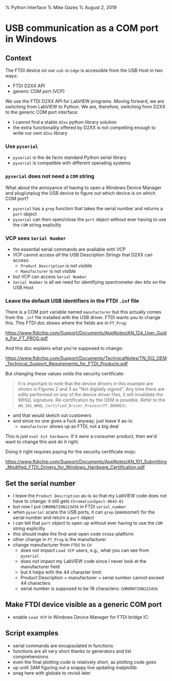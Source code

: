 % Python Interface
% Mike Gazes
% August 2, 2019

# USB communication as a COM port in Windows

## Context
The FTDI device on our `usb-bridge` is accessible from the USB Host in two ways:

- FTDI D2XX API
- generic COM port (VCP)

We use the FTDI D2XX API for LabVIEW programs. Moving forward, we are switching
from LabVIEW to Python. We are, therefore, switching from D2XX to the generic
COM port interface:

- I cannot find a stable `d2xx` python library solution
- the extra functionality offered by D2XX is not compelling enough to write our
  own `d2xx` library

### Use `pyserial`

- `pyserial` is the de facto standard Python serial library
- `pyserial` is compatible with different operating systems

### `pyserial` does not need a `COM` string
What about the annoyance of having to open a Windows Device Manager and
plug/unplug the USB device to figure out which device is on which COM port?

- `pyserial` has a `grep` function that takes the serial number and returns a
  `port` object
- `pyserial` can then open/close the `port` object without ever having to use
  the `COM` string explicitly

### VCP sees `Serial Number`
- the essential serial commands are available with VCP
- VCP cannot access *all* the USB Description Strings that D2XX can access:
    - `Product Description` is not visible
    - `Manufacturer` is not visible
- but VCP can access `Serial Number`
- `Serial Number` is all we need for identifying spectrometer dev kits on the
  USB Host

### Leave the default USB identifiers in the FTDI `.inf` file
There is a COM port variable named `manufacturer` but this actually comes from
the `.inf` file installed with the USB driver. FTDI wants you to change this.
This FTDI doc shows where the fields are in `FT_Prog`:

<https://www.ftdichip.com/Support/Documents/AppNotes/AN_124_User_Guide_For_FT_PROG.pdf>

And this doc explains what you're supposed to change:

<https://www.ftdichip.com/Support/Documents/TechnicalNotes/TN_102_OEM_Technical_Support_Requirements_for_FTDI_Products.pdf>

But changing these values voids the security certificate:

> It is important to note that the device drivers in this example are
> shown in Figures 2 and 3 as “Not digitally signed”. Any time there are
> edits performed on any of the device driver files, it will invalidate
> the WHQL signature. Re-certification by the OEM is possible. Refer to
> the `AN_101_WHQL_Certified_Driver_Process(FT_000063)`.

- and that would sketch out customers
- and since no one gives a fuck anyway, just leave it as-is:
    - `manufacturer` shows up as FTDI, not a big deal

This is just `eval kit hardware`. If it *were* a consumer product, then we'd
want to change this and do it right.

Doing it right requires paying for the security certificate mojo:

<https://www.ftdichip.com/Support/Documents/AppNotes/AN_101_Submitting_Modified_FTDI_Drivers_for_Windows_Hardware_Certification.pdf>

## Set the serial number
- I leave the `Product Description` as-is so that my LabVIEW code does not
  have to change: it still gets `ChromationSpect-0643-01`
- but now I put `CHROMATION123456` in FTDI `serial_number`
- when `pyserial` scans the USB ports, it can `grep` (awesome!) for the
  serial number and return a `port` object
- I can tell that `port` object to open up without ever having to use the
  `COM` string explicitly
- this *should* make the find-and-open code cross-platform
- other change in `FT_Prog` is the manufacturer
- change manufacturer from `FTDI` to `CH`
    - does not impact `Load VCP` users, e.g., what you can see from
      `pyserial`
    - does not impact my LabVIEW code since I never look at the manufacturer
      field
    - but it helps with the 44 character limit:
    - Product Description + manufacturer + serial number cannot exceed 44
      characters
    - serial number is supposed to be 16 characters: `CHROMATION123456`

## Make FTDI device visible as a generic COM port
- enable `Load VCP` in Windows Device Manager for FTDI bridge IC:

## Script examples
- serial commands are encapsulated in functions
- functions are all very short thanks to generators and list comprehensions
- even the final plotting code is relatively short, as plotting code goes
- up until 3AM figuring out a snappy live updating matplotlib
- snag here with globals to revisit later

